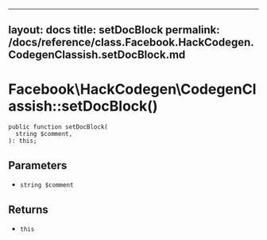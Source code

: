 
***

layout: docs
title: setDocBlock
permalink: /docs/reference/class.Facebook.HackCodegen.CodegenClassish.setDocBlock.md
---







# Facebook\\HackCodegen\\CodegenClassish::setDocBlock()




``` Hack
public function setDocBlock(
  string $comment,
): this;
```




## Parameters




- ` string $comment `




## Returns




+ ` this `